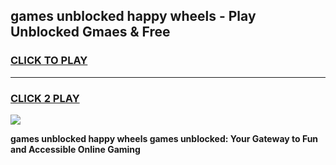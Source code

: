 
## games unblocked happy wheels - Play Unblocked Gmaes & Free
<h3>
<a href="https://news.freeplayer.one?title=games_unblocked_happy_wheels&ref=23F">CLICK TO PLAY</a></h3>
<hr>

<h3>
<a href="https://news.freeplayer.one?title=games_unblocked_happy_wheels&ref=23F">CLICK 2 PLAY</a>
  
</h3>

<a href="https://news.freeplayer.one?title=games_unblocked_happy_wheels&ref=23F/"><img src="https://clearcache.store/games.png"></a>


**games unblocked happy wheels games unblocked: Your Gateway to Fun and Accessible Online Gaming**
